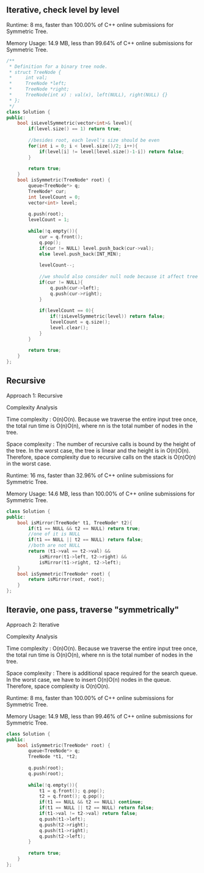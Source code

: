 ## Iterative, check level by level

Runtime: 8 ms, faster than 100.00% of C++ online submissions for Symmetric Tree.

Memory Usage: 14.9 MB, less than 99.64% of C++ online submissions for Symmetric Tree.

```cpp
/**
 * Definition for a binary tree node.
 * struct TreeNode {
 *     int val;
 *     TreeNode *left;
 *     TreeNode *right;
 *     TreeNode(int x) : val(x), left(NULL), right(NULL) {}
 * };
 */
class Solution {
public:
    bool isLevelSymmetric(vector<int>& level){
        if(level.size() == 1) return true;
        
        //besides root, each level's size should be even
        for(int i = 0; i < level.size()/2; i++){
            if(level[i] != level[level.size()-1-i]) return false;
        }
        
        return true;
    }
    bool isSymmetric(TreeNode* root) {
        queue<TreeNode*> q;
        TreeNode* cur;
        int levelCount = 0;
        vector<int> level;
        
        q.push(root);
        levelCount = 1;
        
        while(!q.empty()){
            cur = q.front();
            q.pop();
            if(cur != NULL) level.push_back(cur->val);
            else level.push_back(INT_MIN);
            
            levelCount--;
            
            //we should also consider null node because it affect tree structure
            if(cur != NULL){
                q.push(cur->left);
                q.push(cur->right);
            }
            
            if(levelCount == 0){
                if(!isLevelSymmetric(level)) return false;
                levelCount = q.size();
                level.clear();
            }
        }
        
        return true;
    }
};
```

## Recursive

Approach 1: Recursive

Complexity Analysis

Time complexity : O(n)O(n). Because we traverse the entire input tree once, the total run time is O(n)O(n), where nn is the total number of nodes in the tree.

Space complexity : The number of recursive calls is bound by the height of the tree. In the worst case, the tree is linear and the height is in O(n)O(n). Therefore, space complexity due to recursive calls on the stack is O(n)O(n) in the worst case. 

Runtime: 16 ms, faster than 32.96% of C++ online submissions for Symmetric Tree.

Memory Usage: 14.6 MB, less than 100.00% of C++ online submissions for Symmetric Tree.

```cpp
class Solution {
public:
    bool isMirror(TreeNode* t1, TreeNode* t2){
        if(t1 == NULL && t2 == NULL) return true;
        //one of it is NULL
        if(t1 == NULL || t2 == NULL) return false;
        //both are not NULL
        return (t1->val == t2->val) &&
            isMirror(t1->left, t2->right) && 
            isMirror(t1->right, t2->left);
    }
    bool isSymmetric(TreeNode* root) {
        return isMirror(root, root);
    }
};
```

## Iteravie, one pass, traverse "symmetrically"
Approach 2: Iterative

Complexity Analysis

Time complexity : O(n)O(n). Because we traverse the entire input tree once, the total run time is O(n)O(n), where nn is the total number of nodes in the tree.

Space complexity : There is additional space required for the search queue. In the worst case, we have to insert O(n)O(n) nodes in the queue. Therefore, space complexity is O(n)O(n).

Runtime: 8 ms, faster than 100.00% of C++ online submissions for Symmetric Tree.

Memory Usage: 14.9 MB, less than 99.46% of C++ online submissions for Symmetric Tree.

```cpp
class Solution {
public:
    bool isSymmetric(TreeNode* root) {
        queue<TreeNode*> q;
        TreeNode *t1, *t2;
        
        q.push(root);
        q.push(root);
        
        while(!q.empty()){
            t1 = q.front(); q.pop();
            t2 = q.front(); q.pop();
            if(t1 == NULL && t2 == NULL) continue;
            if(t1 == NULL || t2 == NULL) return false;
            if(t1->val != t2->val) return false;
            q.push(t1->left);
            q.push(t2->right);
            q.push(t1->right);
            q.push(t2->left);
        }
        
        return true;
    }
};
```
